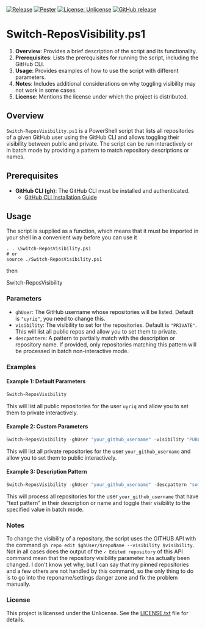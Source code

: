 [![Release](https://github.com/uyriq/pwsh_repovisibility/actions/workflows/release_gh.yml/badge.svg)](https://github.com/uyriq/pwsh_repovisibility/actions/workflows/release_gh.yml)
[![Pester](https://github.com/uyriq/pwsh_repovisibility/actions/workflows/pester.yml/badge.svg)](https://github.com/uyriq/pwsh_repovisibility/actions/workflows/pester.yml)
[![License: Unlicense](https://img.shields.io/badge/License-Unlicense-blue.svg)](https://unlicense.org/)
[![GitHub release](https://img.shields.io/github/release/uyriq/pwsh_repovisibility.svg)](https://github.com/uyriq/pwsh_repovisibility/releases/latest)

# Switch-ReposVisibility.ps1

1. **Overview**: Provides a brief description of the script and its functionality.
2. **Prerequisites**: Lists the prerequisites for running the script, including the GitHub CLI.
3. **Usage**: Provides examples of how to use the script with different parameters.
4. **Notes**: Includes additional considerations on why toggling visibility may not work in some cases.
5. **License**: Mentions the license under which the project is distributed.

## Overview

`Switch-ReposVisibility.ps1` is a PowerShell script that lists all repositories of a given GitHub user using the GitHub CLI and allows toggling their visibility between public and private. The script can be run interactively or in batch mode by providing a pattern to match repository descriptions or names.

## Prerequisites

- **GitHub CLI (gh)**: The GitHub CLI must be installed and authenticated.
  - [GitHub CLI Installation Guide](https://cli.github.com/)

## Usage

The script is supplied as a function, which means that it must be imported in your shell in a convenient way before you can use it

```Pwsh
. . \Switch-ReposVisibility.ps1
# or
source ./Switch-ReposVisibility.ps1
```

then

Switch-ReposVisibility <supported parameters>

### Parameters

- `ghUser`: The GitHub username whose repositories will be listed. Default is `"uyriq"`, you need to change this.
- `visibility`: The visibility to set for the repositories. Default is `"PRIVATE"`. This will list all public repos and allow you to set them to private.
- `descpattern`: A pattern to partially match with the description or repository name. If provided, only repositories matching this pattern will be processed in batch non-interactive mode.

### Examples

#### Example 1: Default Parameters

```powershell
Switch-ReposVisibility

```

This will list all public repositories for the user `uyriq` and allow you to set them to private interactively.

#### Example 2: Custom Parameters

```powershell
Switch-ReposVisibility -ghUser "your_github_username" -visibility "PUBLIC"
```

This will list all private repositories for the user `your_github_username` and allow you to set them to public interactively.

#### Example 3: Description Pattern

```powershell
Switch-ReposVisibility -ghUser "your_github_username" -descpattern "some repeated text in repo description section"
```

This will process all repositories for the user `your_github_username` that have "text pattern" in their description or name and toggle their visibility to the specified value in batch mode.

### Notes

To change the visibility of a repository, the script uses the GITHUB API with the command `gh repo edit $ghUser/$repoName --visibility $visibility`. Not in all cases does the output of the `✓ Edited repository` of this API command mean that the repository visibility parameter has actually been changed. I don't know yet why, but I can say that my pinned repositories and a few others are not handled by this command, so the only thing to do is to go into the reponame/settings danger zone and fix the problem manually.

### License

This project is licensed under the Unlicense. See the [LICENSE.txt](#file:LICENSE.txt-context) file for details.
